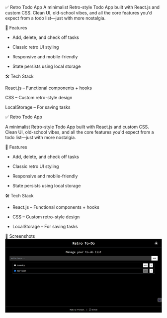 ✅ Retro Todo App
A minimalist Retro-style Todo App built with React.js and custom CSS. Clean UI, old-school vibes, and all the core features you'd expect from a todo list—just with more nostalgia.

🧠 Features


- Add, delete, and check off tasks

- Classic retro UI styling

- Responsive and mobile-friendly

- State persists using local storage

🛠️ Tech Stack


React.js – Functional components + hooks

CSS – Custom retro-style design

LocalStorage – For saving tasks

✅ Retro Todo App


A minimalist Retro-style Todo App built with React.js and custom CSS. Clean UI, old-school vibes, and all the core features you'd expect from a todo list—just with more nostalgia.

🧠 Features


- Add, delete, and check off tasks

- Classic retro UI styling

- Responsive and mobile-friendly

- State persists using local storage

🛠️ Tech Stack


- React.js – Functional components + hooks

- CSS – Custom retro-style design

- LocalStorage – For saving tasks

📸 Screenshots
![alt text](image.png)
